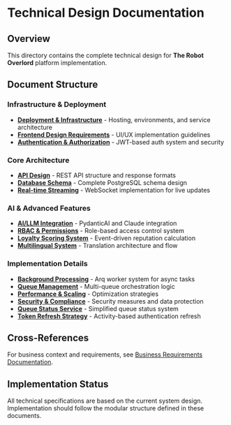 # Technical Design Documentation

## Overview

This directory contains the complete technical design for **The Robot Overlord** platform implementation.

## Document Structure

### Infrastructure & Deployment
- [**Deployment & Infrastructure**](./01-deployment-infrastructure.md) - Hosting, environments, and service architecture
- [**Frontend Design Requirements**](./02-frontend-design.md) - UI/UX implementation guidelines
- [**Authentication & Authorization**](./03-authentication.md) - JWT-based auth system and security

### Core Architecture
- [**API Design**](./04-api-design.md) - REST API structure and response formats
- [**Database Schema**](./05-database-schema.md) - Complete PostgreSQL schema design
- [**Real-time Streaming**](./06-realtime-streaming.md) - WebSocket implementation for live updates

### AI & Advanced Features
- [**AI/LLM Integration**](./07-ai-llm-integration.md) - PydanticAI and Claude integration
- [**RBAC & Permissions**](./08-rbac-permissions.md) - Role-based access control system
- [**Loyalty Scoring System**](./09-loyalty-scoring.md) - Event-driven reputation calculation
- [**Multilingual System**](./10-multilingual.md) - Translation architecture and flow

### Implementation Details
- [**Background Processing**](./11-background-processing.md) - Arq worker system for async tasks
- [**Queue Management**](./12-queue-management.md) - Multi-queue orchestration logic
- [**Performance & Scaling**](./13-performance-scaling.md) - Optimization strategies
- [**Security & Compliance**](./14-security-compliance.md) - Security measures and data protection
- [**Queue Status Service**](./15-queue-status-service.md) - Simplified queue status system
- [**Token Refresh Strategy**](./16-token-refresh-strategy.md) - Activity-based authentication refresh

## Cross-References

For business context and requirements, see [Business Requirements Documentation](../business-requirements/README.md).

## Implementation Status

All technical specifications are based on the current system design. Implementation should follow the modular structure defined in these documents.
